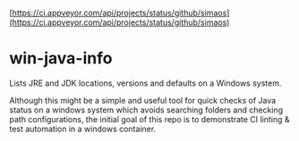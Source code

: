 [https://ci.appveyor.com/api/projects/status/github/simaos](https://ci.appveyor.com/api/projects/status/github/simaos)
# win-java-info
Lists JRE and JDK locations, versions and defaults on a Windows system.

Although this might be a simple and useful tool for quick checks of Java status on a windows system which avoids searching folders and checking path configurations, the initial goal of this repo is to demonstrate CI linting & test automation in a windows container.
